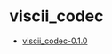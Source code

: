# viscii_codec

- [viscii_codec-0.1.0](https://github.com/dfint/viscii_codec/releases/download/0.1.0/viscii_codec-0.1.0-py3-none-any.whl)